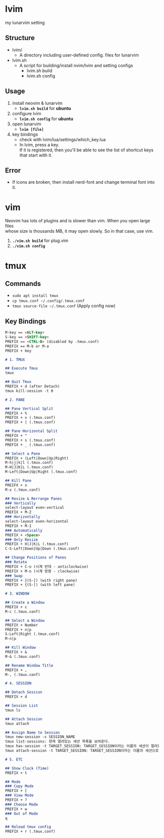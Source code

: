 # lvim
my lunarvim setting

## Structure
- lvim/
    + A directory including user-defined config. files for lunarvim
- lvim.sh
    + A script for building/install nvim/lvim and setting configs 
        + lvim.sh build
        + lvim.sh config

## Usage
1. install neovim & lunarvim
    + <b>`lvim.sh build`</b> for <b>ubuntu</b>
2. configure lvim
    + <b>`lvim.sh config`</b> for <b>ubuntu</b> 
3. open lunarvim
    + <b>`lvim [file]`</b> 
4. key bindings
    + check with lvim/lua/settings/which_key.lua
    + In lvim, press a key.  
      If it is registered, 
      then you'll be able to see the list of shortcut keys that start with it.

## Error
- If icons are broken, then install nerd-font and change terminal font into it.

# vim

Neovim has lots of plugins and is slower than vim. When you open large files  
whose size is thousands MB, it may open slowly. So in that case, use vim.

1. <b>`./vim.sh build`</b> for plug.vim
2. <b>`./vim.sh config`</b>

# tmux
## Commands
- `sudo apt install tmux`
- `cp tmux.conf ~/.config/.tmux.conf`
- `tmux source-file ~/.tmux.conf` (Apply config now)

## Key Bindings
```markdown
M-key == <ALT-key>
S-key == <SHIFT-key>
PREFIX == <CTRL-B> (disabled by .tmux.conf)
PREFIX == M-b or M-a
PREFIX + key

# 1. TMUX

## Execute Tmux
tmux

## Quit Tmux
PREFIX + d (after Detach)
tmux kill-session -t 0

# 2. PANE

## Pane Vertical Split
PREFIX + %
PREFIX + v (.tmux.conf)
PREFIX + | (.tmux.conf)

## Pane Horizontal Split
PREFIX + "
PREFIX + s (.tmux.conf)
PREFIX + _ (.tmux.conf)

## Select a Pane
PREFIX + (Left|Down|Up|Right)
M-h|j|k|l (.tmux.conf)
M-H|J|K|L (.tmux.conf)
M-Left|Down|Up|Right (.tmux.conf)

## Kill Pane
PREIFX + x
M-x (.tmux.conf)

## Resize & Rerrange Panes
### Vertically
select-layout even-vertical
PREFIX + M-2
### Horizontally
select-layout even-horizontal
PREFIX + M-1
### Automatically
PREFIX + <Space>
### Only Resize
PREFIX + H|J|K|L (.tmux.conf)
C-S-Left|Down|Up|Down (.tmux.conf)

## Change Positions of Panes
### Rotate
PREFIX + C-o (시계 반대 - anticlockwise)
PREFIX + M-o (시계 방향 - clockwise)
### Swap
PREFIX + }(S-]) (with right pane)
PREFIX + {(S-[) (with left pane)

# 3. WINDOW

## Create a Window
PREFIX + c
M-c (.tmux.conf)

## Select a Window
PREFIX + Number
PREFIX + n|p
S-Left|Right (.tmux.conf)
M-n|p

## Kill Window
PREFIX + &
M-& (.tmux.conf)

## Rename Window Title
PREFIX + ,
M-, (.tmux.conf)

# 4. SESSION

## Detach Session
PREFIX + d

## Session List
tmux ls

## Attach Session
tmux attach

## Assign Name to Session
tmux new-session -s SESSION_NAME
tmux list-sessions: 현재 열려있는 세션 목록을 보여준다.
tmux has-session -t TARGET_SESSION: TARGET_SESSION이라는 이름의 세션이 열려있는지 확인해본다.
tmux attach-session -t TARGET_SESSION: TARGET_SESSION이라는 이름의 세션으로 들어간다.

# 5. ETC

## Show Clock (Time)
PREFIX + t

## Mode
### Copy Mode
PREFIX + [
### View Mode
PREFIX + ?
### Choose Mode
PREFIX + w
### Out of Mode
q

## Reload tmux config
PREFIX + r (.tmux.conf)
```
